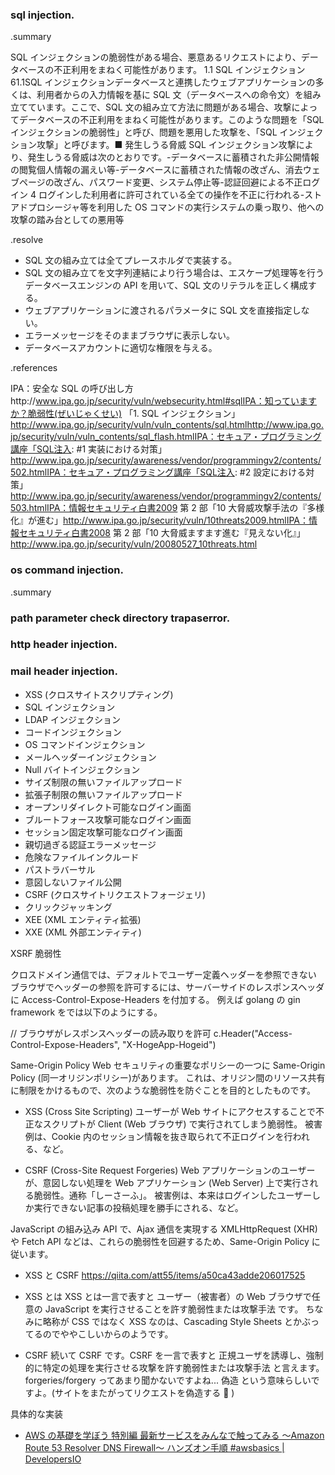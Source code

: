 ### sql injection.

.summary

SQL インジェクションの脆弱性がある場合、悪意あるリクエストにより、データベースの不正利用をまねく可能性があります。 1.1 SQL インジェクション 61.1SQL インジェクションデータベースと連携したウェブアプリケーションの多くは、利用者からの入力情報を基に SQL 文（データベースへの命令文）を組み立てています。ここで、SQL 文の組み立て方法に問題がある場合、攻撃によってデータベースの不正利用をまねく可能性があります。このような問題を「SQL インジェクションの脆弱性」と呼び、問題を悪用した攻撃を、「SQL インジェクション攻撃」と呼びます。■ 発生しうる脅威 SQL インジェクション攻撃により、発生しうる脅威は次のとおりです。-データベースに蓄積された非公開情報の閲覧個人情報の漏えい等-データベースに蓄積された情報の改ざん、消去ウェブページの改ざん、パスワード変更、システム停止等-認証回避による不正ログイン 4 ログインした利用者に許可されている全ての操作を不正に行われる-ストアドプロシージャ等を利用した OS コマンドの実行システムの乗っ取り、他への攻撃の踏み台としての悪用等

.resolve

- SQL 文の組み立ては全てプレースホルダで実装する。
- SQL 文の組み立てを文字列連結により行う場合は、エスケープ処理等を行うデータベースエンジンの API を用いて、SQL 文のリテラルを正しく構成する。
- ウェブアプリケーションに渡されるパラメータに SQL 文を直接指定しない。
- エラーメッセージをそのままブラウザに表示しない。
- データベースアカウントに適切な権限を与える。

.references

IPA：安全な SQL の呼び出し方http://www.ipa.go.jp/security/vuln/websecurity.html#sqlIPA：知っていますか？脆弱性(ぜいじゃくせい) 「1. SQL インジェクション」http://www.ipa.go.jp/security/vuln/vuln_contents/sql.htmlhttp://www.ipa.go.jp/security/vuln/vuln_contents/sql_flash.htmlIPA：セキュア・プログラミング講座「SQL注入: #1 実装における対策」http://www.ipa.go.jp/security/awareness/vendor/programmingv2/contents/502.htmlIPA：セキュア・プログラミング講座「SQL注入: #2 設定における対策」http://www.ipa.go.jp/security/awareness/vendor/programmingv2/contents/503.htmlIPA：情報セキュリティ白書2009 第 2 部「10 大脅威攻撃手法の『多様化』が進む」http://www.ipa.go.jp/security/vuln/10threats2009.htmlIPA：情報セキュリティ白書2008 第 2 部「10 大脅威ますます進む『見えない化』」http://www.ipa.go.jp/security/vuln/20080527_10threats.html

### os command injection.

.summary

### path parameter check directory trapaserror.

### http header injection.

### mail header injection.

- XSS (クロスサイトスクリプティング)
- SQL インジェクション
- LDAP インジェクション
- コードインジェクション
- OS コマンドインジェクション
- メールヘッダーインジェクション
- Null バイトインジェクション
- サイズ制限の無いファイルアップロード
- 拡張子制限の無いファイルアップロード
- オープンリダイレクト可能なログイン画面
- ブルートフォース攻撃可能なログイン画面
- セッション固定攻撃可能なログイン画面
- 親切過ぎる認証エラーメッセージ
- 危険なファイルインクルード
- パストラバーサル
- 意図しないファイル公開
- CSRF (クロスサイトリクエストフォージェリ)
- クリックジャッキング
- XEE (XML エンティティ拡張)
- XXE (XML 外部エンティティ)

XSRF 脆弱性

クロスドメイン通信では、デフォルトでユーザー定義ヘッダーを参照できない
ブラウザでヘッダーの参照を許可するには、サーバーサイドのレスポンスヘッダに Access-Control-Expose-Headers を付加する。
例えば golang の gin framework をでは以下のようにする。

// ブラウザがレスポンスヘッダーの読み取りを許可
c.Header("Access-Control-Expose-Headers", "X-HogeApp-Hogeid")

Same-Origin Policy
Web セキュリティの重要なポリシーの一つに Same-Origin Policy (同一オリジンポリシー)があります。
これは、オリジン間のリソース共有に制限をかけるもので、次のような脆弱性を防ぐことを目的としたものです。

- XSS (Cross Site Scripting)
  ユーザーが Web サイトにアクセスすることで不正なスクリプトが Client (Web ブラウザ) で実行されてしまう脆弱性。
  被害例は、Cookie 内のセッション情報を抜き取られて不正ログインを行われる、など。

- CSRF (Cross-Site Request Forgeries)
  Web アプリケーションのユーザーが、意図しない処理を Web アプリケーション (Web Server) 上で実行される脆弱性。通称「しーさーふ」。
  被害例は、本来はログインしたユーザーしか実行できない記事の投稿処理を勝手にされる、など。

JavaScript の組み込み API で、Ajax 通信を実現する XMLHttpRequest (XHR) や Fetch API などは、これらの脆弱性を回避するため、Same-Origin Policy に従います。

- XSS と CSRF
  https://qiita.com/att55/items/a50ca43adde206017525

- XSS とは
  XSS とは一言で表すと ユーザー（被害者）の Web ブラウザで任意の JavaScript を実行させることを許す脆弱性または攻撃手法 です。
  ちなみに略称が CSS ではなく XSS なのは、Cascading Style Sheets とかぶってるのでややこしいからのようです。

- CSRF
  続いて CSRF です。CSRF を一言で表すと 正規ユーザを誘導し、強制的に特定の処理を実行させる攻撃を許す脆弱性または攻撃手法 と言えます。
  forgeries/forgery ってあまり聞かないですよね... 偽造 という意味らしいですよ。(サイトをまたがってリクエストを偽造する :thinking: )

具体的な実装

- [AWS の基礎を学ぼう 特別編 最新サービスをみんなで触ってみる 〜Amazon Route 53 Resolver DNS Firewall〜 ハンズオン手順 #awsbasics | DevelopersIO](https://dev.classmethod.jp/articles/awsbasics_route53_dns_firewall_handson/)
